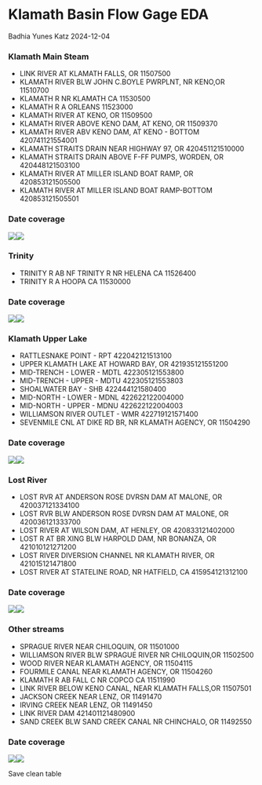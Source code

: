 Klamath Basin Flow Gage EDA
================
Badhia Yunes Katz
2024-12-04

### Klamath Main Steam

- LINK RIVER AT KLAMATH FALLS, OR 11507500
- KLAMATH RIVER BLW JOHN C.BOYLE PWRPLNT, NR KENO,OR 11510700
- KLAMATH R NR KLAMATH CA 11530500
- KLAMATH R A ORLEANS 11523000
- KLAMATH RIVER AT KENO, OR 11509500
- KLAMATH RIVER ABOVE KENO DAM, AT KENO, OR 11509370
- KLAMATH RIVER ABV KENO DAM, AT KENO - BOTTOM 420741121554001
- KLAMATH STRAITS DRAIN NEAR HIGHWAY 97, OR 420451121510000
- KLAMATH STRAITS DRAIN ABOVE F-FF PUMPS, WORDEN, OR 420448121503100
- KLAMATH RIVER AT MILLER ISLAND BOAT RAMP, OR 420853121505500
- KLAMATH RIVER AT MILLER ISLAND BOAT RAMP-BOTTOM 420853121505501

### Date coverage

![](explore_temp_gages_files/figure-gfm/unnamed-chunk-4-1.png)<!-- -->![](explore_temp_gages_files/figure-gfm/unnamed-chunk-4-2.png)<!-- -->

### Trinity

- TRINITY R AB NF TRINITY R NR HELENA CA 11526400
- TRINITY R A HOOPA CA 11530000

### Date coverage

![](explore_temp_gages_files/figure-gfm/unnamed-chunk-8-1.png)<!-- -->![](explore_temp_gages_files/figure-gfm/unnamed-chunk-8-2.png)<!-- -->

### Klamath Upper Lake

- RATTLESNAKE POINT - RPT 422042121513100
- UPPER KLAMATH LAKE AT HOWARD BAY, OR 421935121551200
- MID-TRENCH - LOWER - MDTL 422305121553800
- MID-TRENCH - UPPER - MDTU 422305121553803
- SHOALWATER BAY - SHB 422444121580400
- MID-NORTH - LOWER - MDNL 422622122004000
- MID-NORTH - UPPER - MDNU 422622122004003
- WILLIAMSON RIVER OUTLET - WMR 422719121571400
- SEVENMILE CNL AT DIKE RD BR, NR KLAMATH AGENCY, OR 11504290

### Date coverage

![](explore_temp_gages_files/figure-gfm/unnamed-chunk-12-1.png)<!-- -->![](explore_temp_gages_files/figure-gfm/unnamed-chunk-12-2.png)<!-- -->

### Lost River

- LOST RVR AT ANDERSON ROSE DVRSN DAM AT MALONE, OR 420037121334100
- LOST RVR BLW ANDERSON ROSE DVRSN DAM AT MALONE, OR 420036121333700
- LOST RIVER AT WILSON DAM, AT HENLEY, OR 420833121402000
- LOST R AT BR XING BLW HARPOLD DAM, NR BONANZA, OR 421010121271200
- LOST RIVER DIVERSION CHANNEL NR KLAMATH RIVER, OR 421015121471800
- LOST RIVER AT STATELINE ROAD, NR HATFIELD, CA 415954121312100

### Date coverage

![](explore_temp_gages_files/figure-gfm/unnamed-chunk-16-1.png)<!-- -->![](explore_temp_gages_files/figure-gfm/unnamed-chunk-16-2.png)<!-- -->

### Other streams

- SPRAGUE RIVER NEAR CHILOQUIN, OR 11501000
- WILLIAMSON RIVER BLW SPRAGUE RIVER NR CHILOQUIN,OR 11502500
- WOOD RIVER NEAR KLAMATH AGENCY, OR 11504115
- FOURMILE CANAL NEAR KLAMATH AGENCY, OR 11504260
- KLAMATH R AB FALL C NR COPCO CA 11511990
- LINK RIVER BELOW KENO CANAL, NEAR KLAMATH FALLS,OR 11507501
- JACKSON CREEK NEAR LENZ, OR 11491470
- IRVING CREEK NEAR LENZ, OR 11491450
- LINK RIVER DAM 421401121480900
- SAND CREEK BLW SAND CREEK CANAL NR CHINCHALO, OR 11492550

### Date coverage

![](explore_temp_gages_files/figure-gfm/unnamed-chunk-20-1.png)<!-- -->![](explore_temp_gages_files/figure-gfm/unnamed-chunk-20-2.png)<!-- -->

Save clean table
